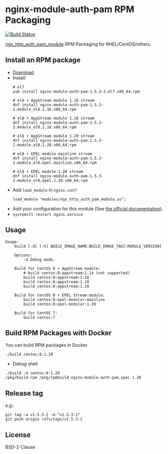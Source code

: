 # nginx-module-auth-pam RPM Packaging

[![Build Status](https://github.com/jfut/nginx-module-auth-pam-rpm/workflows/test/badge.svg?branch=master)](https://github.com/jfut/nginx-module-auth-pam-rpm/actions?query=workflow%3Atest)

[ngx_http_auth_pam_module](https://github.com/sto/ngx_http_auth_pam_module) RPM Packaging for RHEL/CentOS/others.

## Install an RPM package

- [Download](https://github.com/jfut/nginx-module-auth-pam-rpm/releases)
- Install:
    ```
    # el7
    yum install nginx-module-auth-pam-1.5.3-2.el7.x86_64.rpm

    # el8 + AppStream module 1.16 stream
    dnf install nginx-module-auth-pam-1.5.3-2.module_el8.1.16.x86_64.rpm

    # el8 + AppStream module 1.18 stream
    dnf install nginx-module-auth-pam-1.5.3-2.module_el8.1.18.x86_64.rpm

    # el8 + AppStream module 1.20 stream
    dnf install nginx-module-auth-pam-1.5.3-2.module_el8.1.20.x86_64.rpm

    # el8 + EPEL module mainline stream
    dnf install nginx-module-auth-pam-1.5.3-2.module_el8.epel.mainline.x86_64.rpm

    # el8 + EPEL module 1.20 stream
    dnf install nginx-module-auth-pam-1.5.3-2.module_el8.epel.1.20.x86_64.rpm
    ```
- Add `load_module` in `nginx.conf`:
    ```
    load_module "modules/ngx_http_auth_pam_module.so";
    ```
- Add your configuration for this module (See [the official documentation](https://github.com/sto/ngx_http_auth_pam_module)).
- `systemctl restart nginx.service`

## Usage

```
Usage:
    build [-d] [-h] BUILD_IMAGE_NAME:BUILD_IMAGE_TAG[:MODULE_VERSION]

    Options:
        -d Debug mode.

    Build for CentOS 8 + AppStream module:
        # build centos:8:appstream:1.14 (not supported)
        build centos:8:appstream:1.16
        build centos:8:appstream:1.18
        build centos:8:appstream:1.20

    Build for CentOS 8 + EPEL Stream module:
        build centos:8:epel-modular:mainline
        build centos:8:epel-modular:1.20

    Build for CentOS 7:
        build centos:7
```

## Build RPM Packages with Docker

You can build RPM packages in Docker.

```
./build centos:8:1.20
```

- Debug shell

```
./build -d centos:8:1.20
/pkg/build-rpm /pkg/rpmbuild nginx-module-auth-pam.spec 1.20
```

## Release tag

e.g.:

```
git tag -a v1.5.3-2 -m "v1.5.3-2"
git push origin refs/tags/v1.5.3-2
```

## License

BSD-2-Clause

